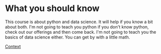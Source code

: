# What you should know
This course is about python and data science. It will help if you know a bit about both. I'm not going to teach you python if you don't know python, check out our offerings and then come back. I'm not going to teach you the basics of data science either. You can get by with a little math.

[Context](./../../Context_Python_Scientific_Stack.md)
